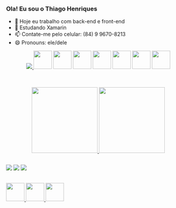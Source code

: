 ### Ola! Eu sou o Thiago Henriques

- 🔭 Hoje eu trabalho com back-end e front-end
- 🌱 Estudando Xamarin
- 📫 Contate-me pelo celular: (84) 9 9670-8213
- 😄 Pronouns: ele/dele

<p align="center">
  <a href="https://skillicons.dev">
    <img src="https://skillicons.dev/icons?i=git,github,nodejs,css,html,js,ts,angular,vue,cs,sqlserver,xamarin" />    
  </a>
  <img src="https://upload.wikimedia.org/wikipedia/commons/9/99/Unofficial_JavaScript_logo_2.svg" width="50px" />
  <img src="https://img2.gratispng.com/20180327/lve/kisspng-xamarin-android-cross-platform-native-studio-5ab9c3603da149.3717766815221236162524.jpg" width="50px" />
  <img src="https://img2.gratispng.com/20180320/yaw/kisspng-microsoft-sql-server-database-administrator-comput-free-high-quality-sql-server-icon-5ab0c7c9b28e37.6388540115215349217314.jpg" width="50px" />
  <img src="" width="50px" />
  <img src="" width="50px" />
  <img src="" width="50px" />
  <img src="" width="50px" />

</p>

##

<div align="center"><br>
  <a href="https://github.com/ThiagoHenriquesPessoa">
  <img height="180em" src="https://github-readme-stats.vercel.app/api?username=ThiagoHenriquesPessoa&show_icons=true&theme=dark&include_all_commits=true&count_private=true"/>
  <img height="180em" src="https://github-readme-stats.vercel.app/api/top-langs/?username=ThiagoHenriquesPessoa&layout=compact&langs_count=7&theme=dark"/>
</div>

##
<div>
<a href="https://www.youtube.com/channel/UCMYh_gu1hw9Uvixo_k2q7wQ" target="_blank"><img src="https://img.shields.io/badge/YouTube-FF0000?style=for-the-badge&logo=youtube&logoColor=white" target="_blank"></a>
<a href = "https://mail.google.com/mail/u/0/?ogbl#inbox"><img src="https://img.shields.io/badge/Gmail-D14836?style=for-the-badge&logo=gmail&logoColor=white" target="_blank"></a>
<a href="https://www.linkedin.com/in/thiago-henriques-0b4081139/" target="_blank"><img src="https://img.shields.io/badge/-LinkedIn-%230077B5?style=for-the-badge&logo=linkedin&logoColor=white" target="_blank"></a>   
</div>



<a href=" https://medium.com/@zluvsand "> <br>
    <img height="50" src=" https://cdn4.iconfinder.com/data/icons/social-media-rounded-corners/512 /Medium_rounded_cr-306.png "/> 
</a> 
<a href=" https://www.linkedin.com/in/zluvsand/ "> 
    <img height="50" src=" https://cdn2. iconfinder.com/data/icons/social-icon-3/512/social_style_3_in-306.png "/> 
</a> 
<a href=" https://open.spotify.com/playlist/7KmIUNWrK8wEHfQcQfFrQ1?si=0e2d44043b5a40a4 "> 
    <img height="50" src=" https://cdn4.iconfinder.com/data/icons/logos-and-brands/512/315_Spotify_logo-128.png "/> 
</a>
